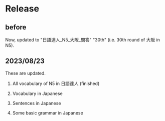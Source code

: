 # Release
## before
Now, updated to "日語達人_N5_大阪_問答" "30th" (i.e. 30th round of 大阪 in N5).

## 2023/08/23
These are updated.

  1. All vocabulary of N5 in 日語達人 (finished)
     
  2. Vocabulary in Japanese
  3. Sentences in Japanese
  4. Some basic grammar  in Japanese

  

